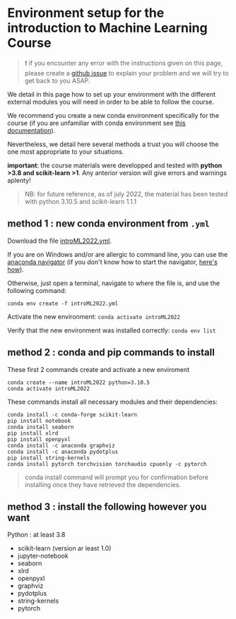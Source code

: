 # Environment setup for the introduction to Machine Learning Course

> :exclamation: if you encounter any error with the instructions given on this page, please create a [github issue](https://github.com/sib-swiss/intro-machine-learning-training/issues/new) to explain your problem  and we will try to get back to you ASAP.


We detail in this page how to set up your environment with the different external modules you will need in order to be able to follow the course.

We recommend you create a new conda environment specifically for the course (if you are unfamiliar with conda environment see [this documentation](https://docs.conda.io/projects/conda/en/latest/user-guide/tasks/manage-environments.html)). 

Nevertheless, we detail here several methods a trust you will choose the one most appropriate to your situations.

**important**: the course materials were developped and tested with **python >3.8 and scikit-learn >1**. Any anterior version will give errors and warnings aplenty!

> NB: for future reference, as of july 2022, the material has been tested with python 3.10.5 and scikit-learn 1.1.1

## method 1 : new conda environment from `.yml`

Download the file <a href="https://downgit.github.io/#/home?url=https://github.com/sib-swiss/intro-machine-learning-training/blob/main/introML2022.yml" targte="_blank">introML2022.yml</a>.


If you are on Windows and/or are allergic to command line, you can use the [anaconda navigator](https://docs.anaconda.com/anaconda/navigator/tutorials/manage-environments/#importing-an-environment) (if you don't know how to start the navigator, [here's how](https://docs.anaconda.com/anaconda/navigator/getting-started/#starting-navigator)).


Otherwise, just open a terminal, navigate to where the file is, and use the following command:
```
conda env create -f introML2022.yml
```

Activate the new environment: `conda activate introML2022`

Verify that the new environment was installed correctly: `conda env list`

## method 2 : conda and pip commands to install 

These first 2 commands create and activate a new enviroment
```
conda create --name introML2022 python=3.10.5
conda activate introML2022
```

These commands install all necessary modules and their dependencies:
```
conda install -c conda-forge scikit-learn
pip install notebook
conda install seaborn
pip install xlrd
pip install openpyxl
conda install -c anaconda graphviz
conda install -c anaconda pydotplus
pip install string-kernels
conda install pytorch torchvision torchaudio cpuonly -c pytorch
```

> conda install command will prompt you for confirmation before installing once they have retrieved the dependencies.

## method 3 : install the following however you want

Python : at least 3.8

 * scikit-learn (version ar least 1.0)
 * jupyter-notebook
 * seaborn
 * xlrd
 * openpyxl
 * graphviz
 * pydotplus
 * string-kernels
 * pytorch